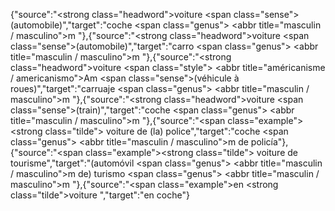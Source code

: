 {"source":"<strong class=\"headword\">voiture</strong> <span class=\"sense\">(automobile)</span>","target":"coche <span class=\"genus\"> <abbr title=\"masculin / masculino\">m</abbr> </span>"},{"source":"<strong class=\"headword\">voiture</strong> <span class=\"sense\">(automobile)</span>","target":"carro <span class=\"genus\"> <abbr title=\"masculin / masculino\">m</abbr> </span>"},{"source":"<strong class=\"headword\">voiture</strong> <span class=\"style\"> <abbr title=\"américanisme / americanismo\">Am</abbr> </span> <span class=\"sense\">(véhicule à roues)</span>","target":"carruaje <span class=\"genus\"> <abbr title=\"masculin / masculino\">m</abbr> </span>"},{"source":"<strong class=\"headword\">voiture</strong> <span class=\"sense\">(train)</span>","target":"coche <span class=\"genus\"> <abbr title=\"masculin / masculino\">m</abbr> </span>"},{"source":"<span class=\"example\"><strong class=\"tilde\"> voiture</strong> de (la) police</span>","target":"coche <span class=\"genus\"> <abbr title=\"masculin / masculino\">m</abbr> </span> de policía"},{"source":"<span class=\"example\"><strong class=\"tilde\"> voiture</strong> de tourisme</span>","target":"(automóvil <span class=\"genus\"> <abbr title=\"masculin / masculino\">m</abbr> </span> de) turismo <span class=\"genus\"> <abbr title=\"masculin / masculino\">m</abbr> </span>"},{"source":"<span class=\"example\">en <strong class=\"tilde\">voiture </strong></span>","target":"en coche"}
